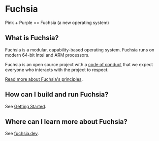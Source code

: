 # Fuchsia

Pink + Purple == Fuchsia (a new operating system)

## What is Fuchsia?

Fuchsia is a modular, capability-based operating system. Fuchsia runs on modern
64-bit Intel and ARM processors.

Fuchsia is an open source project with a [code of conduct](CODE_OF_CONDUCT.md)
that we expect everyone who interacts with the project to respect.

[Read more about Fuchsia's principles](https://fuchsia.dev/fuchsia-src/concepts.md).

## How can I build and run Fuchsia?

See [Getting Started](https://fuchsia.dev/fuchsia-src/getting_started.md).

## Where can I learn more about Fuchsia?

See [fuchsia.dev](https://fuchsia.dev).
